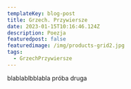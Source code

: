 ```yaml
---
templateKey: blog-post
title: Grzech. Przywiersze
date: 2023-01-15T10:16:46.124Z
description: Poezja
featuredpost: false
featuredimage: /img/products-grid2.jpg
tags:
  - GrzechPrzywiersze
---
```

b﻿lablablbblabla próba druga